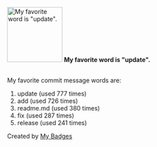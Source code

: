 <img src="https://my-badges.github.io/my-badges/favorite-word.png" alt="My favorite word is &quot;update&quot;." title="My favorite word is &quot;update&quot;." width="128">
<strong>My favorite word is &quot;update&quot;.</strong>
<br><br>

My favorite commit message words are:

1. update (used 777 times)
2. add (used 726 times)
3. readme.md (used 380 times)
4. fix (used 287 times)
5. release (used 241 times)


Created by <a href="https://github.com/my-badges/my-badges">My Badges</a>